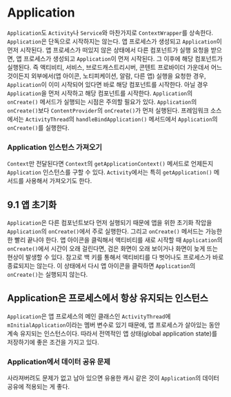 # Application
`Application`도 `Activity`나 `Service`와 마찬가지로 `ContextWrapper`를 상속한다. `Application`은 단독으로 시작하지는 않는다. 앱 프로세스가 생성되고 `Application`이 먼저 시작된다. 앱 프로세스가 떠있지 않은 상태에서 다른 컴포넌트가 실행 요청을 받으면, 앱 프로세스가 생성되고 `Application`이 먼저 시작된다. 그 이후에 해당 컴포넌트가 실행된다. 즉 액티비티, 서비스, 브로드캐스트리시버, 콘텐트 프로바이더 가운데서 어느 것이든지 외부에서(앱 아이콘, 노티피케이션, 알람, 다른 앱) 실행을 요청한 경우, `Application`이 이미 시작되어 있다면 바로 해당 컴포넌트를 시작한다. 아닐 경우 `Application`을 먼저 시작하고 해당 컴포넌트를 시작한다. `Application`의 `onCreate()` 메서드가 실행되는 시점은 주의할 필요가 있다. `Application`의 `onCreate()`보다 `ContentProvider`의 `onCreate()`가 먼저 실행된다. 프레임워크 소스에서는 `ActivityThread`의 `handleBindApplication()` 메서드에서 `Application`의 `onCreate()`를 실행한다.

### Application 인스턴스 가져오기
`Context`만 전달된다면 `Context`의 `getApplicationContext()` 메서드로 언제든지 `Application` 인스턴스를 구할 수 있다. `Activity`에서는 특히 `getApplication()` 메서드를 사용해서 가져오기도 한다.

## 9.1 앱 초기화
`Application`은 다른 컴포넌트보다 먼저 실행되기 때문에 앱을 위한 초기화 작압을 `Application`의 `onCreate()`에서 주로 실행한다. 그리고 `onCreate()` 메서드는 가능한 한 빨리 끝나야 한다. 앱 아이콘을 클릭해서 액티비티를 새로 시작할 때 `Application`의 `onCreate()`에서 시간이 오래 걸린다면, 검은 화면이 오래 보이거나 화면이 늦게 뜨는 현상이 발생할 수 있다. 참고로 백 키를 통해서 액티비티를 다 벗어나도 프로세스가 바로 종료되지는 않는다. 이 상태에서 다시 앱 아이콘을 클릭하면 `Application`의 `onCreate()`는 실행되지 않는다.

## Application은 프로세스에서 항상 유지되는 인스턴스
`Application`은 앱 프로세스의 메인 클래스인 `ActivityThread`에 `mInitialApplication`이라는 멤버 변수로 있기 때문에, 앱 프로세스가 살아있는 동안 계속 유지되는 인스턴스이다. 따라서 전역적인 앱 상태(global application state)를 저장하기에 좋은 조건을 가지고 있다.

### Application에서 데이터 공유 문제
사라져버려도 문제가 없고 남아 있으면 유용한 캐시 같은 것이 `Application`의 데이터 공유에 적용되는 게 좋다.
